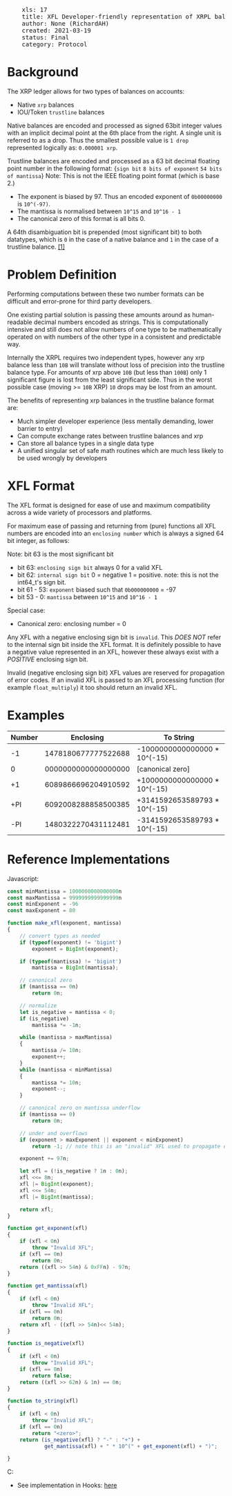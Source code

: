 <pre>
    xls: 17
    title: XFL Developer-friendly representation of XRPL balances
    author: None (RichardAH)
    created: 2021-03-19
    status: Final
    category: Protocol
</pre>
# Background
The XRP ledger allows for two types of balances on accounts:
- Native `xrp` balances
- IOU/Token `trustline` balances

Native balances are encoded and processed as signed 63bit integer values with an implicit decimal point at the 6th place from the right. A single unit is referred to as a drop. Thus the smallest possible value is `1 drop` represented logically as: `0.000001 xrp`.

Trustline balances are encoded and processed as a 63 bit decimal floating point number in the following format:
{`sign bit` `8 bits of exponent` `54 bits of mantissa`}
Note: This is not the IEEE floating point format (which is base 2.)
- The exponent is biased by 97. Thus an encoded exponent of `0b00000000` is `10^(-97)`.
- The mantissa is normalised between `10^15` and `10^16 - 1`
- The canonical zero of this format is all bits 0.

A 64th disambiguation bit is prepended (most significant bit) to both datatypes, which is `0` in the case of a native balance and `1` in the case of a trustline balance. [[1]](https://xrpl.org/serialization.html#amount-fields)

# Problem Definition

Performing computations between these two number formats can be difficult and error-prone for third party developers.

One existing partial solution is passing these amounts around as human-readable decimal numbers encoded as strings. This is computationally intensive and still does not allow numbers of one type to be mathematically operated on with numbers of the other type in a consistent and predictable way.

Internally the XRPL requires two independent types, however any xrp balance less than `10B` will translate without loss of precision into the trustline balance type. For amounts of xrp above `10B` (but less than `100B`) only 1 significant figure is lost from the least significant side. Thus in the worst possible case (moving >= `10B` XRP) `10` drops may be lost from an amount.

The benefits of representing xrp balances in the trustline balance format are:
- Much simpler developer experience (less mentally demanding, lower barrier to entry)
- Can compute exchange rates between trustline balances and xrp
- Can store all balance types in a single data type
- A unified singular set of safe math routines which are much less likely to be used wrongly by developers

# XFL Format

The XFL format is designed for ease of use and maximum compatibility across a wide variety of processors and platforms.

For maximum ease of passing and returning from (pure) functions all XFL numbers are encoded into an `enclosing number` which is always a signed 64 bit integer, as follows:

Note: bit 63 is the most significant bit
* bit 63: `enclosing sign bit` always 0 for a valid XFL
* bit 62: `internal sign bit` 0 = negative 1 = positive. note: this is not the int64_t's sign bit. 
* bit 61 - 53: `exponent` biased such that `0b000000000` = -97
* bit 53 - 0: `mantissa` between `10^15` and `10^16 - 1`

Special case:
* Canonical zero: enclosing number = 0

Any XFL with a negative enclosing sign bit is `invalid`. This _DOES NOT_ refer to the internal sign bit inside the XFL format. It is definitely possible to have a negative value represented in an XFL, however these always exist with a _POSITIVE_ enclosing sign bit.

Invalid (negative enclosing sign bit) XFL values are reserved for propagation of error codes. If an invalid XFL is passed to an XFL processing function (for example `float_multiply`) it too should return an invalid XFL.

# Examples
| Number | Enclosing           | To String                    |
|--------|---------------------|------------------------------|
| -1     | 1478180677777522688 | -1000000000000000 * 10^(-15) |
| 0      | 0000000000000000000 | [canonical zero]             |
| +1     | 6089866696204910592 | +1000000000000000 * 10^(-15) |
| +PI     | 6092008288858500385 | +3141592653589793 * 10^(-15) |
| -PI    | 1480322270431112481 | -3141592653589793 * 10^(-15) |

# Reference Implementations

Javascript:
```js
const minMantissa = 1000000000000000n
const maxMantissa = 9999999999999999n
const minExponent = -96
const maxExponent = 80

function make_xfl(exponent, mantissa)
{
    // convert types as needed
    if (typeof(exponent) != 'bigint')
        exponent = BigInt(exponent);

    if (typeof(mantissa) != 'bigint')
        mantissa = BigInt(mantissa);

    // canonical zero
    if (mantissa == 0n)
        return 0n;

    // normalize
    let is_negative = mantissa < 0;
    if (is_negative)
        mantissa *= -1n;

    while (mantissa > maxMantissa)
    {
        mantissa /= 10n;
        exponent++;
    }
    while (mantissa < minMantissa)
    {
        mantissa *= 10n;
        exponent--;
    }

    // canonical zero on mantissa underflow
    if (mantissa == 0)
        return 0n;

    // under and overflows
    if (exponent > maxExponent || exponent < minExponent)
        return -1; // note this is an "invalid" XFL used to propagate errors

    exponent += 97n;

    let xfl = (!is_negative ? 1n : 0n);
    xfl <<= 8n;
    xfl |= BigInt(exponent);
    xfl <<= 54n;
    xfl |= BigInt(mantissa);

    return xfl;
}

function get_exponent(xfl)
{
    if (xfl < 0n)
        throw "Invalid XFL";
    if (xfl == 0n)
        return 0n;
    return ((xfl >> 54n) & 0xFFn) - 97n;
}

function get_mantissa(xfl)
{
    if (xfl < 0n)
        throw "Invalid XFL";
    if (xfl == 0n)
        return 0n;
    return xfl - ((xfl >> 54n)<< 54n);
}

function is_negative(xfl)
{
    if (xfl < 0n)
        throw "Invalid XFL";
    if (xfl == 0n)
        return false;
    return ((xfl >> 62n) & 1n) == 0n;
}

function to_string(xfl)
{
    if (xfl < 0n)
        throw "Invalid XFL";
    if (xfl == 0n)
        return "<zero>";
    return (is_negative(xfl) ? "-" : "+") +
            get_mantissa(xfl) + " * 10^(" + get_exponent(xfl) + ")";

}
```

C:
* See implementation in Hooks: [here](https://github.com/RichardAH/rippled-hooks/blob/6b132d6d1382e3ee61e6759cecad36f08b9e665f/src/ripple/app/tx/impl/applyHook.cpp#L86)


